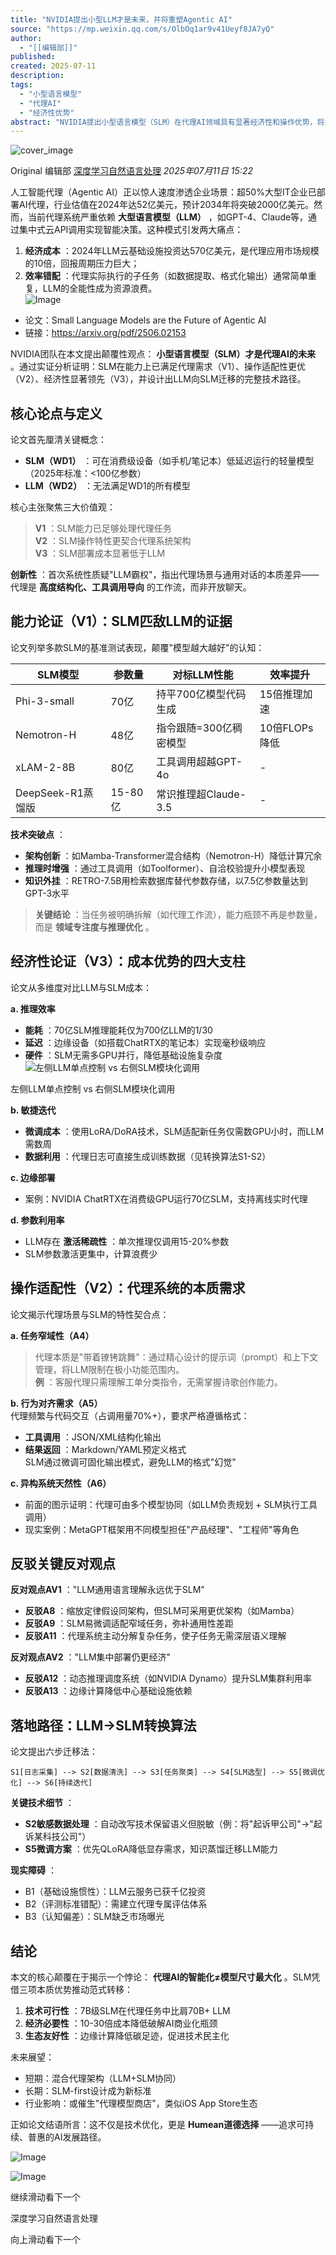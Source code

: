 ```yaml
---
title: "NVIDIA提出小型LLM才是未来，并将重塑Agentic AI"
source: "https://mp.weixin.qq.com/s/OlbOq1ar9v41Ueyf8JA7yQ"
author:
  - "[[编辑部]]"
published:
created: 2025-07-11
description:
tags:
  - "小型语言模型"
  - "代理AI"
  - "经济性优势"
abstract: "NVIDIA提出小型语言模型（SLM）在代理AI领域具有显著经济性和操作优势，将重塑未来AI代理系统。"
---
```

![cover_image](https://mmbiz.qpic.cn/mmbiz_jpg/gKaxjIx6bagK6zOBC2gr2fgJJmjWxeGgYls6tSibxe4641yicYJ07UKVcMsqSUqMAf0kYvFyO4bYiaBGf8U8I8oPA/0?wx_fmt=jpeg)

Original 编辑部 [深度学习自然语言处理](https://mp.weixin.qq.com/s/) *2025年07月11日 15:22*

人工智能代理（Agentic AI）正以惊人速度渗透企业场景：超50%大型IT企业已部署AI代理，行业估值在2024年达52亿美元，预计2034年将突破2000亿美元。然而，当前代理系统严重依赖 **大型语言模型（LLM）** ，如GPT-4、Claude等，通过集中式云API调用实现智能决策。这种模式引发两大痛点：

1. **经济成本** ：2024年LLM云基础设施投资达570亿美元，是代理应用市场规模的10倍，回报周期压力巨大；
2. **效率错配** ：代理实际执行的子任务（如数据提取、格式化输出）通常简单重复，LLM的全能性成为资源浪费。  
	![Image](https://mmbiz.qpic.cn/mmbiz_png/gKaxjIx6bagK6zOBC2gr2fgJJmjWxeGgGYJ7JpxLglnib2pc91DECqz1EpPMvqbjmAj3W4abeSQIZfwOVhrdqcQ/640?wx_fmt=png&from=appmsg&tp=webp&wxfrom=5&wx_lazy=1)
- 论文：Small Language Models are the Future of Agentic AI
- 链接：https://arxiv.org/pdf/2506.02153

NVIDIA团队在本文提出颠覆性观点： **小型语言模型（SLM）才是代理AI的未来** 。通过实证分析证明：SLM在能力上已满足代理需求（V1）、操作适配性更优（V2）、经济性显著领先（V3），并设计出LLM向SLM迁移的完整技术路径。

## 核心论点与定义

论文首先厘清关键概念：

- **SLM（WD1）** ：可在消费级设备（如手机/笔记本）低延迟运行的轻量模型（2025年标准：<100亿参数）
- **LLM（WD2）** ：无法满足WD1的所有模型

核心主张聚焦三大价值观：

> **V1** ：SLM能力已足够处理代理任务  
> **V2** ：SLM操作特性更契合代理系统架构  
> **V3** ：SLM部署成本显著低于LLM

**创新性** ：首次系统性质疑"LLM霸权"，指出代理场景与通用对话的本质差异——代理是 **高度结构化、工具调用导向** 的工作流，而非开放聊天。

## 能力论证（V1）：SLM匹敌LLM的证据

论文列举多款SLM的基准测试表现，颠覆"模型越大越好"的认知：

| SLM模型 | 参数量 | 对标LLM性能 | 效率提升 |
| --- | --- | --- | --- |
| Phi-3-small | 70亿 | 持平700亿模型代码生成 | 15倍推理加速 |
| Nemotron-H | 48亿 | 指令跟随=300亿稠密模型 | 10倍FLOPs降低 |
| xLAM-2-8B | 80亿 | 工具调用超越GPT-4o | \- |
| DeepSeek-R1蒸馏版 | 15-80亿 | 常识推理超Claude-3.5 | \- |

**技术突破点** ：

- **架构创新** ：如Mamba-Transformer混合结构（Nemotron-H）降低计算冗余
- **推理时增强** ：通过工具调用（如Toolformer）、自洽校验提升小模型表现
- **知识外挂** ：RETRO-7.5B用检索数据库替代参数存储，以7.5亿参数量达到GPT-3水平

> **关键结论** ：当任务被明确拆解（如代理工作流），能力瓶颈不再是参数量，而是 **领域专注度与推理优化** 。

## 经济性论证（V3）：成本优势的四大支柱

论文从多维度对比LLM与SLM成本：

**a. 推理效率**

- **能耗** ：70亿SLM推理能耗仅为700亿LLM的1/30
- **延迟** ：边缘设备（如搭载ChatRTX的笔记本）实现毫秒级响应
- **硬件** ：SLM无需多GPU并行，降低基础设施复杂度
![左侧LLM单点控制 vs 右侧SLM模块化调用](https://mmbiz.qpic.cn/mmbiz_png/gKaxjIx6bagK6zOBC2gr2fgJJmjWxeGgRXktyianNJBCpSAye45IBvhQFtJNKWTicIWRMv2LRDicOezM9cicIj1gIA/640?wx_fmt=png&from=appmsg&tp=webp&wxfrom=5&wx_lazy=1)

左侧LLM单点控制 vs 右侧SLM模块化调用

**b. 敏捷迭代**

- **微调成本** ：使用LoRA/DoRA技术，SLM适配新任务仅需数GPU小时，而LLM需数周
- **数据利用** ：代理日志可直接生成训练数据（见转换算法S1-S2）

**c. 边缘部署**

- 案例：NVIDIA ChatRTX在消费级GPU运行70亿SLM，支持离线实时代理

**d. 参数利用率**

- LLM存在 **激活稀疏性** ：单次推理仅调用15-20%参数
- SLM参数激活更集中，计算浪费少

## 操作适配性（V2）：代理系统的本质需求

论文揭示代理场景与SLM的特性契合点：

**a. 任务窄域性（A4）**

> 代理本质是"带着镣铐跳舞"：通过精心设计的提示词（prompt）和上下文管理，将LLM限制在极小功能范围内。  
> **例** ：客服代理只需理解工单分类指令，无需掌握诗歌创作能力。

**b. 行为对齐需求（A5）**  
代理频繁与代码交互（占调用量70%+），要求严格遵循格式：

- **工具调用** ：JSON/XML结构化输出
- **结果返回** ：Markdown/YAML预定义格式  
	SLM通过微调可固化输出模式，避免LLM的格式"幻觉"

**c. 异构系统天然性（A6）**

- 前面的图示证明：代理可由多个模型协同（如LLM负责规划 + SLM执行工具调用）
- 现实案例：MetaGPT框架用不同模型担任"产品经理"、"工程师"等角色

## 反驳关键反对观点

**反对观点AV1** ："LLM通用语言理解永远优于SLM"

- **反驳A8** ：缩放定律假设同架构，但SLM可采用更优架构（如Mamba）
- **反驳A9** ：SLM易微调适配窄域任务，弥补通用性差距
- **反驳A11** ：代理系统主动分解复杂任务，使子任务无需深层语义理解

**反对观点AV2** ："LLM集中部署仍更经济"

- **反驳A12** ：动态推理调度系统（如NVIDIA Dynamo）提升SLM集群利用率
- **反驳A13** ：边缘计算降低中心基础设施依赖

## 落地路径：LLM→SLM转换算法

论文提出六步迁移法：

```
S1[日志采集] --> S2[数据清洗] --> S3[任务聚类] --> S4[SLM选型] --> S5[微调优化] --> S6[持续迭代]
```

**关键技术细节** ：

- **S2敏感数据处理** ：自动改写技术保留语义但脱敏（例：将"起诉甲公司"→"起诉某科技公司"）
- **S5微调方案** ：优先QLoRA降低显存需求，知识蒸馏迁移LLM能力

**现实障碍** ：

- B1（基础设施惯性）：LLM云服务已获千亿投资
- B2（评测标准错配）：需建立代理专属评估体系
- B3（认知偏差）：SLM缺乏市场曝光

## 结论

本文的核心颠覆在于揭示一个悖论： **代理AI的智能化≠模型尺寸最大化** 。SLM凭借三项本质优势推动范式转移：

1. **技术可行性** ：7B级SLM在代理任务中比肩70B+ LLM
2. **经济必要性** ：10-30倍成本降低破解AI商业化瓶颈
3. **生态友好性** ：边缘计算降低碳足迹，促进技术民主化

未来展望：

- 短期：混合代理架构（LLM+SLM协同）
- 长期：SLM-first设计成为新标准
- 行业影响：或催生"代理模型商店"，类似iOS App Store生态

正如论文结语所言：这不仅是技术优化，更是 **Humean道德选择** ——追求可持续、普惠的AI发展路径。

![Image](https://mmbiz.qpic.cn/mmbiz_png/gKaxjIx6baiaWmgCyFvlO6o9nbibLsgUz4bSBG2wsKYm0ZBtgib7BFlvgB1UjGl0wLicsmR7giaso7nBibOWDG8FazKA/640?wx_fmt=png&from=appmsg&tp=webp&wxfrom=5&wx_lazy=1)

  

![Image](https://mmbiz.qpic.cn/mmbiz_png/gKaxjIx6baiaWmgCyFvlO6o9nbibLsgUz4MerqsP1EnmMkbCHPWM2nhhvzYkwlSML6DNUH5MgJicp0KicH3m5X2SFg/640?wx_fmt=png&from=appmsg&tp=webp&wxfrom=5&wx_lazy=1)

继续滑动看下一个

深度学习自然语言处理

向上滑动看下一个